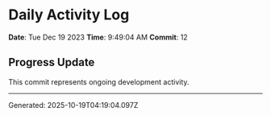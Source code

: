 # Daily Activity Log

**Date**: Tue Dec 19 2023
**Time**: 9:49:04 AM
**Commit**: 12

## Progress Update

This commit represents ongoing development activity.

---
Generated: 2025-10-19T04:19:04.097Z
